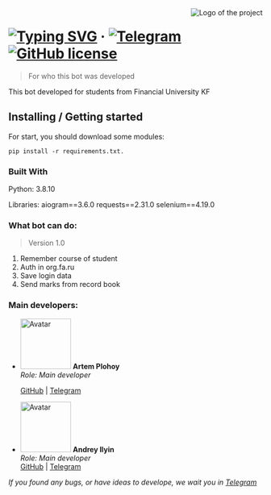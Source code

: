 <img src="./images/logo.png" alt="Logo of the project" align="right">

# [![Typing SVG](https://readme-typing-svg.herokuapp.com?font=Fira+Code&size=18&pause=1000&width=435&lines=Telegram+bot+for+Financial+University+KF)](https://git.io/typing-svg) &middot; [![Telegram](https://img.shields.io/badge/Telegram-blue?logo=telegram&logoColor=white)](https://t.me/finashka40bot) [![GitHub license](https://img.shields.io/badge/license-MIT-blue.svg?style=flat-square)](https://github.com/your/your-project/blob/master/LICENSE)
> For who this bot was developed

This bot developed for students from Financial University KF

## Installing / Getting started

For start, you should download some modules:

```shell
pip install -r requirements.txt.
```

### Built With
Python: 3.8.10

Libraries:
aiogram==3.6.0
requests==2.31.0
selenium==4.19.0

### What bot can do:
> Version 1.0
1. Remember course of student
2. Auth in org.fa.ru
3. Save login data
4. Send marks from record book

### Main developers:

- <img src='https://avatars.githubusercontent.com/u/122749239?v=4' alt='Avatar' width='100' height='100'> **Artem Plohoy**  
  _Role: Main developer_  
  
  [GitHub](https://github.com/ksndcurrsed) | [Telegram](t.me/h47zx)

- <img src='https://avatars.githubusercontent.com/u/167213172?v=4' alt='Avatar' width='100' height='100'> **Andrey Ilyin**  
  _Role: Main developer_   
  [GitHub](https://github.com/psina32) | [Telegram](t.me/andr5532)

_If you found any bugs, or have ideas to develope, we wait you in [Telegram](t.me/h47zx)_
